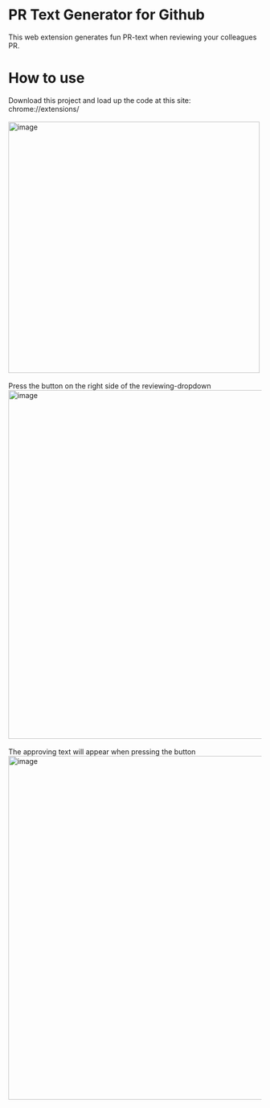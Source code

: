 # PR Text Generator for Github

This web extension generates fun PR-text when reviewing your colleagues PR.

# How to use 
Download this project and load up the code at this site: chrome://extensions/ 
<br><br>
<img width="500" alt="image" src="https://github.com/user-attachments/assets/e1db5fde-dc6c-4edc-a0f9-d309458f2d80" />
<br><br>
Press the button on the right side of the reviewing-dropdown
<img width="694" alt="image" src="https://github.com/user-attachments/assets/254f2ccd-fc2e-4084-b4a1-ec0cc3dc260c" />
<br><br>
The approving text will appear when pressing the button
<img width="684" alt="image" src="https://github.com/user-attachments/assets/77deba31-c84c-4c05-8258-d12ed9881516" />
